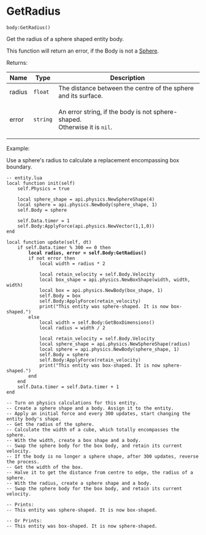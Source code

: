 # GetRadius

`body:GetRadius()`

Get the radius of a sphere shaped entity body.&#x20;

This function will return an error, if the Body is not a [Sphere](../fields/shape.md).



Returns:

| Name   | Type     | Description                                                                                     |
| ------ | -------- | ----------------------------------------------------------------------------------------------- |
| radius | `float`  | The distance between the centre of the sphere and its surface.                                  |
| error  | `string` | <p>An error string, if the body is not sphere-shaped. <br>Otherwise it is <code>nil</code>.</p> |



Example:

Use a sphere's radius to calculate a replacement encompassing box boundary.

<pre class="language-lua"><code class="lang-lua">-- entity.lua
local function init(self)
    self.Physics = true
   
    local sphere_shape = api.physics.NewSphereShape(4) 
    local sphere = api.physics.NewBody(sphere_shape, 1)   
    self.Body = sphere
    
    self.Data.timer = 1
    self.Body:ApplyForce(api.physics.NewVector(1,1,0))
end

local function update(self, dt)
    if self.Data.timer % 300 == 0 then
<strong>        local radius, error = self.Body:GetRadius()
</strong>        if not error then
            local width = radius * 2
            
            local retain_velocity = self.Body.Velocity
            local box_shape = api.physics.NewBoxShape(width, width, width) 
            local box = api.physics.NewBody(box_shape, 1)
            self.Body = box
            self.Body:ApplyForce(retain_velocity)
            print("This entity was sphere-shaped. It is now box-shaped.")
        else
            local width = self.Body:GetBoxDimensions()
            local radius = width / 2
            
            local retain_velocity = self.Body.Velocity
            local sphere_shape = api.physics.NewSphereShape(radius) 
            local sphere = api.physics.NewBody(sphere_shape, 1)
            self.Body = sphere
            self.Body:ApplyForce(retain_velocity)
            print("This entity was box-shaped. It is now sphere-shaped.")
        end
    end
    self.Data.timer = self.Data.timer + 1
end 

-- Turn on physics calculations for this entity.
-- Create a sphere shape and a body. Assign it to the entity.
-- Apply an initial force and every 300 updates, start changing the entity body's shape.
-- Get the radius of the sphere.
-- Calculate the width of a cube, which totally encompasses the sphere.
-- With the width, create a box shape and a body.
-- Swap the sphere body for the box body, and retain its current velocity.
-- If the body is no longer a sphere shape, after 300 updates, reverse the process.
-- Get the width of the box.
-- Halve it to get the distance from centre to edge, the radius of a sphere.
-- With the radius, create a sphere shape and a body. 
-- Swap the sphere body for the box body, and retain its current velocity.

-- Prints:
-- This entity was sphere-shaped. It is now box-shaped.

-- Or Prints:
-- This entity was box-shaped. It is now sphere-shaped.
</code></pre>
